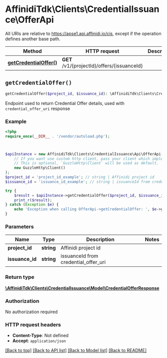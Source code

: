# AffinidiTdk\Clients\CredentialIssuance\OfferApi

All URIs are relative to https://apse1.api.affinidi.io/cis, except if the operation defines another base path.

| Method                                                     | HTTP request                                | Description |
| ---------------------------------------------------------- | ------------------------------------------- | ----------- |
| [**getCredentialOffer()**](OfferApi.md#getCredentialOffer) | **GET** /v1/{projectId}/offers/{issuanceId} |             |

## `getCredentialOffer()`

```php
getCredentialOffer($project_id, $issuance_id): \AffinidiTdk\Clients\CredentialIssuance\Model\CredentialOfferResponse
```

Endpoint used to return Credential Offer details, used with `credential_offer_uri` response

### Example

```php
<?php
require_once(__DIR__ . '/vendor/autoload.php');



$apiInstance = new AffinidiTdk\Clients\CredentialIssuance\Api\OfferApi(
    // If you want use custom http client, pass your client which implements `GuzzleHttp\ClientInterface`.
    // This is optional, `GuzzleHttp\Client` will be used as default.
    new GuzzleHttp\Client()
);
$project_id = 'project_id_example'; // string | Affinidi project id
$issuance_id = 'issuance_id_example'; // string | issuanceId from credential_offer_uri

try {
    $result = $apiInstance->getCredentialOffer($project_id, $issuance_id);
    print_r($result);
} catch (Exception $e) {
    echo 'Exception when calling OfferApi->getCredentialOffer: ', $e->getMessage(), PHP_EOL;
}
```

### Parameters

| Name            | Type       | Description                          | Notes |
| --------------- | ---------- | ------------------------------------ | ----- |
| **project_id**  | **string** | Affinidi project id                  |       |
| **issuance_id** | **string** | issuanceId from credential_offer_uri |       |

### Return type

[**\AffinidiTdk\Clients\CredentialIssuance\Model\CredentialOfferResponse**](../Model/CredentialOfferResponse.md)

### Authorization

No authorization required

### HTTP request headers

- **Content-Type**: Not defined
- **Accept**: `application/json`

[[Back to top]](#) [[Back to API list]](../../README.md#endpoints)
[[Back to Model list]](../../README.md#models)
[[Back to README]](../../README.md)
